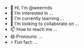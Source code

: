 - 👋 Hi, I’m @weerrrds
- 👀 I’m interested in ...
- 🌱 I’m currently learning ...
- 💞️ I’m looking to collaborate on ...
- 📫 How to reach me ...
- 😄 Pronouns: ...
- ⚡ Fun fact: ...

<!---
weerrrds/weerrrds is a ✨ special ✨ repository because its `README.md` (this file) appears on your GitHub profile.
You can click the Preview link to take a look at your changes.
--->
